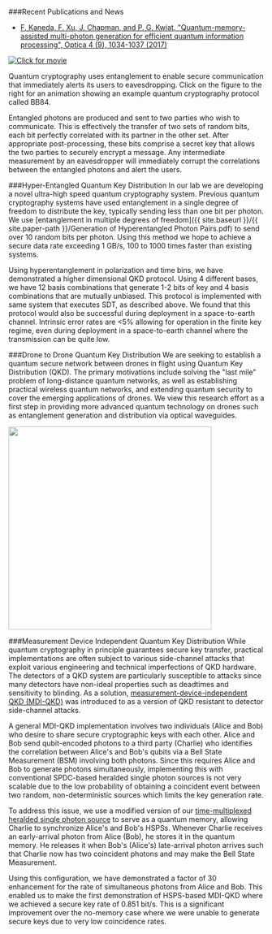 ###Recent Publications and News

* [F. Kaneda, F. Xu, J. Chapman, and P. G. Kwiat, "Quantum-memory-assisted multi-photon generation for efficient quantum information processing", Optica 4 (9), 1034-1037 (2017)](https://www.osapublishing.org/optica/abstract.cfm?uri=optica-4-9-1034)


<a href="{{ site.baseurl }}/movies/bb84.swf"><img src="{{ site.baseurl }}/img/bb84.jpg" class="img-responsive pull-right movie-still" title="Click for movie"></a>

Quantum cryptography uses entanglement to enable secure communication that immediately alerts its users to eavesdropping. Click on the figure to the right for an animation showing an example quantum cryptography protocol called BB84. 

Entangled photons are produced and sent to two parties who wish to communicate. This is effectively the transfer of two sets of random bits, each bit perfectly correlated with its partner in the other set. After appropriate post-processing, these bits comprise a secret key that allows the two parties to securely encrypt a message. Any intermediate measurement by an eavesdropper will immediately corrupt the correlations between the entangled photons and alert the users.

###Hyper-Entangled Quantum Key Distribution
In our lab we are developing a novel ultra-high speed quantum cryptography system. Previous quantum cryptography systems have used entanglement in a single degree of freedom to distribute the key, typically sending less than one bit per photon. We use [entanglement in multiple degrees of freedom]({{ site.baseurl }}/{{ site.paper-path }}/Generation of Hyperentangled Photon Pairs.pdf) to send over 10 random bits per photon. Using this method we hope to achieve a secure data rate exceeding 1 GB/s, 100 to 1000 times faster than existing systems.

Using hyperentanglement in polarization and time bins, we have demonstrated a higher dimensional QKD protocol. Using 4 different bases, we have 12 basis combinations that generate 1-2 bits of key and 4 basis combinations that are mutually unbiased. This protocol is implemented with same system that executes SDT, as described above. We found that this protocol would also be successful during deployment in a space-to-earth channel. Intrinsic error rates are <5% allowing for operation in the finite key regime, even during deployment in a space-to-earth channel where the transmission can be quite low.

###Drone to Drone Quantum Key Distribution
We are seeking to establish a quantum secure network between drones in flight using Quantum Key Distribution (QKD). The primary motivations include solving the "last mile" problem of long-distance quantum networks, as well as establishing practical wireless quantum networks, and extending quantum security to cover the emerging applications of drones. We view this research effort as a first step in providing more advanced quantum technology on drones such as entanglement generation and distribution via optical waveguides.

<img src="{{ site.baseurl }}/img/mdiqkd.png" class="img-responsive pull-right" width="400px">

###Measurement Device Independent Quantum Key Distribution
While quantum cryptography in principle guarantees secure key transfer, practical implementations are often subject to various side-channel attacks that exploit various engineering and technical imperfections of QKD hardware. The detectors of a QKD system are particularly susceptible to attacks since many detectors have non-ideal properties such as deadtimes and sensitivity to blinding. As a solution, [measurement-device-independent QKD (MDI-QKD)](https://journals.aps.org/prl/abstract/10.1103/PhysRevLett.108.130503) was introduced to as a version of QKD resistant to detector side-channel attacks.

A general MDI-QKD implementation involves two individuals (Alice and Bob) who desire to share secure cryptographic keys with each other. Alice and Bob send qubit-encoded photons to a third party (Charlie) who identifies the correlation between Alice's and Bob's qubits via a Bell State Measurement (BSM) involving both photons. Since this requires Alice and Bob to generate photons simultaneously, implementing this with conventional SPDC-based heralded single photon sources is not very scalable due to the low probability of obtaining a coincident event between two random, non-deterministic sources which limits the key generation rate.

To address this issue, we use a modified version of our [time-multiplexed heralded single photon source](http://research.physics.illinois.edu/QI/Photonics/research/#single-photon-sources) to serve as a quantum memory, allowing Charlie to synchronize Alice's and Bob's HSPSs. Whenever Charlie receives an early-arrival photon from Alice (Bob), he stores it in the quantum memory. He releases it when Bob's (Alice's) late-arrival photon arrives such that Charlie now has two coincident photons and may make the Bell State Measurement.

Using this configuration, we have demonstrated a factor of 30 enhancement for the rate of simultaneous photons from Alice and Bob. This enabled us to make the first demonstration of HSPS-based MDI-QKD where we achieved a secure key rate of 0.851 bit/s. This is a significant improvement over the no-memory case where we were unable to generate secure keys due to very low coincidence rates.

